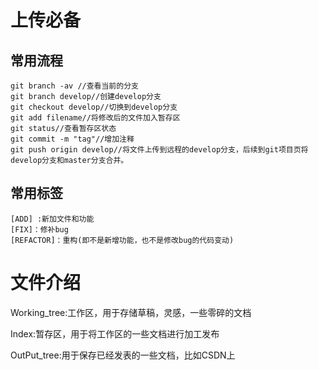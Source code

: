 # 上传必备

## 常用流程

```
git branch -av //查看当前的分支
git branch develop//创建develop分支
git checkout develop//切换到develop分支
git add filename//将修改后的文件加入暂存区
git status//查看暂存区状态
git commit -m "tag"//增加注释
git push origin develop//将文件上传到远程的develop分支，后续到git项目页将develop分支和master分支合并。

```

## 常用标签

```
[ADD] :新加文件和功能
[FIX]：修补bug
[REFACTOR]：重构(即不是新增功能，也不是修改bug的代码变动)

```



# 文件介绍

Working_tree:工作区，用于存储草稿，灵感，一些零碎的文档

Index:暂存区，用于将工作区的一些文档进行加工发布

OutPut_tree:用于保存已经发表的一些文档，比如CSDN上